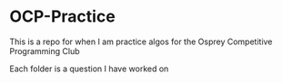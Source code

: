 # OCP-Practice
This is a repo for when I am practice algos for the Osprey Competitive Programming Club

Each folder is a question I have worked on